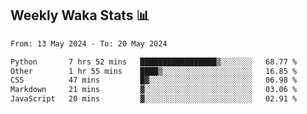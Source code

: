 ## Weekly Waka Stats 📊
<!--START_SECTION:waka-->

```txt
From: 13 May 2024 - To: 20 May 2024

Python       7 hrs 52 mins   █████████████████▒░░░░░░░   68.77 %
Other        1 hr 55 mins    ████▒░░░░░░░░░░░░░░░░░░░░   16.85 %
CSS          47 mins         █▓░░░░░░░░░░░░░░░░░░░░░░░   06.98 %
Markdown     21 mins         ▓░░░░░░░░░░░░░░░░░░░░░░░░   03.06 %
JavaScript   20 mins         ▓░░░░░░░░░░░░░░░░░░░░░░░░   02.91 %
```

<!--END_SECTION:waka-->

<!--

Here are some ideas to get you started:

- 🔭 I’m currently working on (way to add branches committed on)
- 🌱 I’m currently learning Web Frameworks and Machine Learning! (Lisp, JS (react & angular), Python, and __)
- 💬 Ask me about ...
- 📫 How to reach me: 
- 😄 Pronouns: He/Him/His
- ⚡ Fun fact: ...

that-recsys-lab
-->
